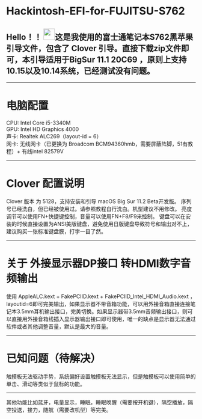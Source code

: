 
# Hackintosh-EFI-for-FUJITSU-S762

## Hello！！ <img src="https://raw.githubusercontent.com/MartinHeinz/MartinHeinz/master/wave.gif" width="30px">这是我使用的富士通笔记本S762黑苹果引导文件，包含了 Clover 引导。直接下载zip文件即可，本引导适用于BigSur 11.1 20C69 ，原则上支持10.15以及10.14系统，已经测试没有问题。
****
# 电脑配置
CPU: Intel Core i5-3340M  
GPU: Intel HD Graphics 4000  
声卡: Realtek ALC269（layout-id = 6）  
网卡: 无线网卡（已更换为 Broadcom BCM94360hmb，需要屏蔽阵脚，51有教程）+ 有线intel 82579V
****
# Clover 配置说明
Clover 版本 为 5128，支持安装和引导 macOS Big Sur 11.2 Beta开发版。
序列号已经洗白，但已经被使用过。请参照教程自行洗白。机型建议不用修改。
亮度调节可以使用FN+快捷键控制，音量可以使用FN+F8/F9来控制。
键盘可以在安装的时候直接设置为ANSI美版键盘，避免使用日版键盘导致符号和输出对不上，建议购买一张标准键盘膜，打字一目了然。
****
# 关于 外接显示器DP接口 转HDMI数字音频输出
使用 AppleALC.kext + FakePCIID.kext + FakePCIID_Intel_HDMI_Audio.kext ，layoutid=6即可完美输出，如果显示器不带音箱功能，可以用外接音箱直接连接笔记本3.5mm耳机输出接口，完美切换。如果显示器带3.5mm音频输出接口，则可以直接用外接音箱线插入显示器输出接口即可使用，唯一的缺点是显示器无法通过软件或者其他调整音量，默认是最大的音量。
****
# 已知问题（待解决）
触摸板无法驱动手势，系统偏好设置触摸板无法显示，但是触摸板可以使用简单的单击、滑动等类似于鼠标的功能。
****
其他功能比如蓝牙，电量显示，睡眠，睡眠唤醒（需要按开机键），隔空播放，隔空投送，接力，随航（需要改机型）等完美。
